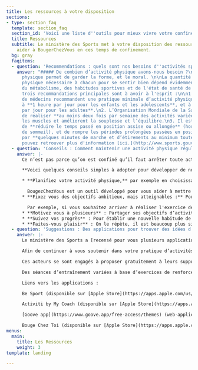 ```yaml
---
title: Les ressources à votre disposition
sections:
- type: section_faq
  template: section_faq
  section_id: 'Voici une liste d''outils pour mieux vivre votre confinement '
  title: Ressources
  subtitle: Le ministère des Sports met à votre disposition des ressources pour vous
    aider à BougerChezVous en ces temps de confinement.
  bg: gray
  faqitems:
  - question: 'Recommendations : quels sont nos besoins d''activités sportives '
    answer: "##### De combien d’activité physique avons-nous besoin ?\n\nL’activité
      physique permet de garder la forme, et le moral. \n\nLa quantité précise d’activité
      physique nécessaire à chacun pour se sentir bien dépend évidemment de l'âge,
      du métabolisme, des habitudes sportives et de l'état de santé de chacun, mais
      trois recommandations principales sont à avoir à l'esprit :\n\n1. Les travaux
      de médecins recommandent une pratique minimale d’activité physique correspondant
      à **1 heure par jour pour les enfants et les adolescents**, et à **30 minutes
      par jour pour les adultes**.\n2. L’Organisation Mondiale de la Santé recommande
      de réaliser **au moins deux fois par semaine des activités variées** qui renforcent
      les muscles et améliorent la souplesse et l’équilibre.\n3. Il est aussi important
      de **réduire le temps passé en position assise ou allongée** (hors temps normal
      de sommeil), et de rompre les périodes prolongées passées en position assise
      par **quelques minutes de marche et d’étirements au minimum toutes les 2 heures**.\n\nVous
      pouvez retrouver plus d'information [ici.](http://www.sports.gouv.fr/accueil-du-site/actualites/article/coronavirus-covid-19-avec-le-ministere-des-sports-faire-du-sport-chez-soi-c-est)"
  - question: 'Conseils : Comment maintenir une activité physique régulière ?'
    answer: |-
      Ce n’est pas parce qu’on est confiné qu’il faut arrêter toute activité physique, bien au contraire. Il est nécessaire de l’adapter à cette situation exceptionnelle, en maintenant une pratique régulière, dans son jardin comme à l’intérieur.

      **Voici quelques conseils simples à adopter pour développer de nouvelles habitudes, inspirés par les enseignements des sciences comportementales :**

      * **Planifiez votre activité physique,** par exemple en choisissant à l'avance les créneaux auxquels vous allez faire du sport, ou en ajoutant des pauses dans votre agenda pour vous lever et marcher au moins toutes les deux heures.

        BougezChezVous est un outil développé pour vous aider à mettre en place de nouvelles habitudes à la maison. Nous vous transmettrons donc des propositions plusieurs fois par semaine pour vous aider à vous tenir à ce nouveau rythme !
      * **Fixez vous des objectifs ambitieux, mais atteignables :** Pour atteindre ces objectifs, il a été montré qu’une méthode efficace peut être de se fixer des buts intermédiaires. Ceux-ci doivent être précis, pas trop faciles (il faut faire un peu d’effort), mais atteignables (pour ne pas se décourager et rester motivé.e).

        Par exemple, si vous souhaitez arriver à réaliser l'exercice de « la planche » pendant 3 minutes, commencez par 1 minute à la fin de la première semaine, 2 minutes à la fin de la 2ème semaine, 3 minutes à la fin de la 3ème semaine, et ensuite maintenez 3 minutes pendant plusieurs semaines.
      * **Motivez vous à plusieurs** : Partager ses objectifs d’activité physique avec ses proches et faire du sport ensemble (même à distance!) a de nombreux avantages. Par exemple, ne pas vouloir faire faux bond à un ami permet de se motiver. Faire du sport à plusieurs est aussi une source de plaisir, et on sait qu’il est beaucoup plus simple d’atteindre des objectifs lorsqu’on s’amuse ! Faire participer vos enfants peut aussi être un bon moyen de s’amuser et de se défouler tous ensemble.
      * **Suivez vos progrès** : Pour établir une nouvelle habitude de manière durable, il est important d'avoir des retours sur vos progrès. Si vous le souhaitez, vous pouvez bien sûr utiliser des outils comme des montres connectées ou des applications dédiées. Vous pouvez aussi tout simplement marquer d’une croix les séances réalisées dans votre calendrier. L’important est de prendre le temps de revenir sur les séances faites pendant la semaine, de vous demander par exemple ce que vous avez aimé, ce qui a bien fonctionné pour vous motiver, ou ce que vous pourriez faire différemment. Utilisez ensuite ces réflexions pour planifier la semaine suivante !
      * **Faites-vous plaisir** : On le répète, il est beaucoup plus simple de maintenir de bonnes habitudes lorsqu’on prend du plaisir ! Que ce soit en choisissant la musique qui vous plaît, en faisant du sport avec vos proches, ou en alternant des activités de renforcement musculaire et des activités plaisir - l’important est de se faire du bien !
  - question: 'Suggestions : Des applications pour trouver des idées d’activités'
    answer: |-
      Le ministère des Sports a [recensé pour vous plusieurs applications offrant des suggestions d’exercices et d’activités](http://sports.gouv.fr/IMG/pdf/appsportliste-2.pdf), répondant à vos différentes attentes : Me détendre, Me défouler, Me muscler, Faire attention à son poids, Activités adaptées aux personnes en situation de handicap, Activités rapides pour les pressés, ou Activités en famille.

      Afin de continuer à vous soutenir dans votre pratique d’activités physiques, le ministère a également accordé son haut patronage aux plateformes numériques Be Sport, My Coach , Goove.app et Bouge Chez Toi dont les contenus correspondent à des critères de qualité vérifiés par l’Observatoire national de l’activité physique et de la sédentarité (ONAPS).

      Ces acteurs se sont engagés à proposer gratuitement à leurs supports conçus par des professionnels du sport, de la santé et de l’activité physique adaptée.

      Des séances d’entraînement variées à base d’exercices de renforcement musculaire, stretching et mouvements fondamentaux sont notamment proposées en accès libre sur les différentes plateformes (mobile, tablette et ordinateur).

      Liens vers les applications :

      Be Sport (disponible sur [Apple Store](https://apps.apple.com/us/app/be-sport/id1104216922) et [Google Play](https://play.google.com/store/apps/details?id=com.besport.www.mobile&hl=en_GB))

      Activiti by My Coach (disponible sur [Apple Store](https://apps.apple.com/fr/app/activiti-x-mycoach/id1503192846) et [Google Play](https://play.google.com/store/apps/details?id=com.mycoachsport.activiti&hl=en_US))

      [Goove app](https://www.goove.app/free-access/themes) (web-application disponible sans téléchargement)

      Bouge Chez Toi (disponible sur [Apple Store](https://apps.apple.com/us/app/bougecheztoi/id1504279693?ign-mpt=uo%3D2) et [Google Play](https://play.google.com/store/apps/details?id=com.mile_up.bouge_chez_toi.bouge_chez_toi&hl=en))
menus:
  main:
    title: Les Ressources
    weight: 3
template: landing

---
```

